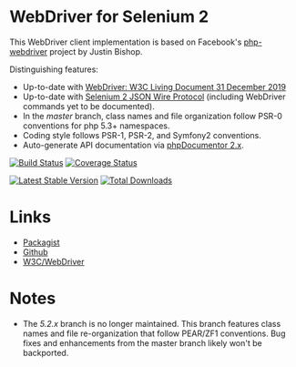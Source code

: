 WebDriver for Selenium 2
========================
This WebDriver client implementation is based on Facebook's [php-webdriver](https://github.com/facebook/php-webdriver/) project by Justin Bishop.

Distinguishing features:
* Up-to-date with [WebDriver: W3C Living Document 31 December 2019](https://w3c.github.io/webdriver/)
* Up-to-date with [Selenium 2 JSON Wire Protocol](https://github.com/SeleniumHQ/selenium/wiki/JsonWireProtocol) (including WebDriver commands yet to be documented).
* In the *master* branch, class names and file organization follow PSR-0 conventions for php 5.3+ namespaces.
* Coding style follows PSR-1, PSR-2, and Symfony2 conventions.
* Auto-generate API documentation via [phpDocumentor 2.x](http://phpdoc.org/).

[![Build Status](https://travis-ci.org/instaclick/php-webdriver.png)](https://travis-ci.org/instaclick/php-webdriver)
[![Coverage Status](https://coveralls.io/repos/instaclick/php-webdriver/badge.png)](https://coveralls.io/r/instaclick/php-webdriver)

[![Latest Stable Version](https://poser.pugx.org/instaclick/php-webdriver/v/stable.png)](https://packagist.org/packages/instaclick/php-webdriver)
[![Total Downloads](https://poser.pugx.org/instaclick/php-webdriver/downloads.png)](https://packagist.org/packages/instaclick/php-webdriver)

Links
=====
* [Packagist](http://packagist.org/packages/instaclick/php-webdriver)
* [Github](https://github.com/instaclick/php-webdriver)
* [W3C/WebDriver](https://github.com/w3c/webdriver)

Notes
=====
* The *5.2.x* branch is no longer maintained. This branch features class names and file re-organization that follow PEAR/ZF1 conventions. Bug fixes and enhancements from the master branch likely won't be backported.
